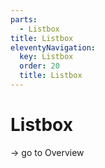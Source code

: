 ```yaml
---
parts:
  - Listbox
title: Listbox
eleventyNavigation:
  key: Listbox
  order: 20
  title: Listbox
---
```

# Listbox

-> go to Overview
